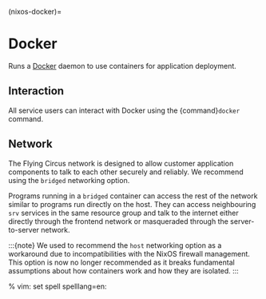 (nixos-docker)=

# Docker

Runs a [Docker](http://docker.com) daemon to use containers for application
deployment.

## Interaction

All service users can interact with Docker using the {command}`docker` command.

## Network

The Flying Circus network is designed to allow customer application components
to talk to each other securely and reliably. We recommend using the `bridged`
networking option.

Programs running in a `bridged` container can access the rest of the network
similar to programs run directly on the host. They can access neighbouring
`srv` services in the same resource group and talk to the internet either
directly through the frontend network or masqueraded through the
server-to-server network.

:::{note}
We used to recommend the `host` networking option as a workaround due to
incompatibilities with the NixOS firewall management. This option is now no
longer recommended as it breaks fundamental assumptions about how containers
work and how they are isolated.
:::

% vim: set spell spelllang=en:
